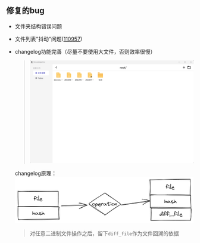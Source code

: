 ## 修复的bug

* 文件夹结构错误问题
* 文件列表"抖动"问题([110957](https://github.com/flutter/flutter/issues/110957))
* changelog功能完善（尽量不要使用大文件，否则效率很慢）
  > ![image](../images/v0_0_2/0_0_2.gif)

  changelog原理：
  ![image](../images/changelog.png)

  > 对任意二进制文件操作之后，留下`diff_file`作为文件回溯的依据